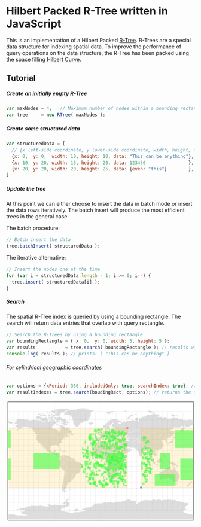 # Hilbert Packed R-Tree written in JavaScript

This is an implementation of a Hilbert Packed [R-Tree](https://en.wikipedia.org/wiki/R-tree). R-Trees are a special data structure for indexing spatial data. To improve the performance of query operations on the data structure, the R-Tree has been packed using the  space filling [Hilbert Curve](https://en.wikipedia.org/wiki/Hilbert_curve).

## Tutorial

##### Create an initially empty R-Tree

``` javascript
var maxNodes = 4;   // Maximum number of nodes within a bounding rectangle
var tree     = new RTree( maxNodes );
```

##### Create some structured data

``` javascript
var structuredData = [
  // {x left-side coordinate, y lower-side coordinate, width, height, data (or the data to store at this location)}
  {x: 0,  y: 0,  width: 10, height: 10, data: "This can be anything"},
  {x: 10, y: 20, width: 15, height: 20, data: 123456                },
  {x: 20, y: 20, width: 20, height: 25, data: {even: "this"}        },
]
```

##### Update the tree

At this point we can either choose to insert the data in batch mode or insert the data rows iteratively. The batch insert will produce the most efficient trees in the general case.

The batch procedure:

``` javascript
// Batch insert the data
tree.batchInsert( structuredData );
```

The iterative alternative:

``` javascript
// Insert the nodes one at the time
for (var i = structuredData.length - 1; i >= 0; i--) {
  tree.insert( structuredData[i] );
}
```

##### Search

The spatial R-Tree index is queried by using a bounding rectangle. The search will return data entries that overlap with query rectangle. 

``` javascript
// Search the R-Trees by using a bounding rectangle
var boundingRectangle = { x: 0,  y: 0, width: 5, height: 5 };
var results           = tree.search( boundingRectangle ); // results will contain the first element of structuredData
console.log( results ); // prints: [ "This can be anything" ]
```

###### For cylindrical geographic coordinates

``` javascript
var options = {xPeriod: 360, includedOnly: true, searchIndex: true}; // coping with antimeridian-crossing case
var resultIndexes = tree.search(boudingRect, options); // returns the indexes of data array
```

![search result](https://github.com/kkdd/javascript-hilbert-r-tree/blob/master/rectangles.jpg?raw=true)
